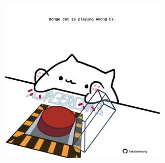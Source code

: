 <!-- built at 28/12/2024, 14:00:37 UTC -->
<p align="center">
  <img width="500" height="500" src="./ReadmeImage.svg">
</p>
